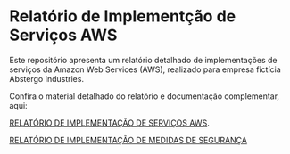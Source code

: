 # Relatório de Implementção de Serviços AWS

Este repositório apresenta um relatório detalhado de implementações de serviços da Amazon Web Services (AWS), realizado para empresa fictícia Abstergo Industries.

Confira o material detalhado do relatório e documentação complementar, aqui:

[RELATÓRIO DE IMPLEMENTAÇÃO DE SERVIÇOS AWS]().

[RELATÓRIO DE IMPLEMENTAÇÃO DE MEDIDAS DE SEGURANÇA]()

